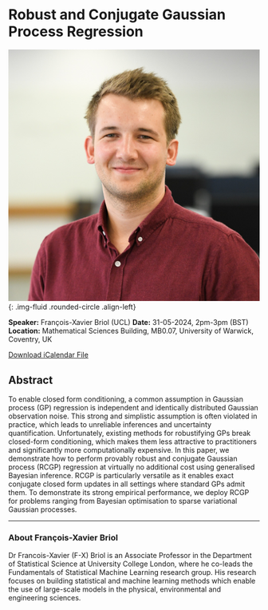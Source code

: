 # Robust and Conjugate Gaussian Process Regression

![François-Xavier Briol](/assets/img/fxbriol.jpg){: .img-fluid .rounded-circle .align-left}

**Speaker:** François-Xavier Briol (UCL)
**Date:** 31-05-2024, 2pm-3pm (BST)
**Location:** Mathematical Sciences Building, MB0.07, University of Warwick, Coventry, UK

[Download iCalendar File](/assets/ics/event.ics)

## Abstract

To enable closed form conditioning, a common assumption in Gaussian process (GP) regression is independent and identically distributed Gaussian observation noise. This strong and simplistic assumption is often violated in practice, which leads to unreliable inferences and uncertainty quantification. Unfortunately, existing methods for robustifying GPs break closed-form conditioning, which makes them less attractive to practitioners and significantly more computationally expensive. In this paper, we demonstrate how to perform provably robust and conjugate Gaussian process (RCGP) regression at virtually no additional cost using generalised Bayesian inference. RCGP is particularly versatile as it enables exact conjugate closed form updates in all settings where standard GPs admit them. To demonstrate its strong empirical performance, we deploy RCGP for problems ranging from Bayesian optimisation to sparse variational Gaussian processes.
 

---

### About François-Xavier Briol

Dr Francois-Xavier (F-X) Briol is an Associate Professor in the Department of Statistical Science at University College London, where he co-leads the Fundamentals of Statistical Machine Learning research group. His research focuses on building statistical and machine learning methods which enable the use of large-scale models in the physical, environmental and engineering sciences.

